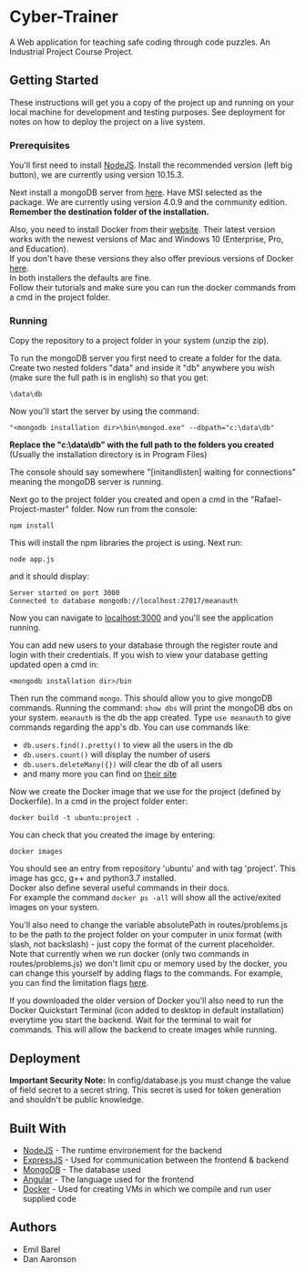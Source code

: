 # Cyber-Trainer

A Web application for teaching safe coding through code puzzles.
An Industrial Project Course Project. 

## Getting Started

These instructions will get you a copy of the project up and running on your local machine for development and testing purposes. See deployment for notes on how to deploy the project on a live system.

### Prerequisites

You'll first need to install [NodeJS](https://nodejs.org/en/). Install the recommended version (left big button), we are currently using version 10.15.3.

Next install a mongoDB server from [here](https://www.mongodb.com/download-center/community). Have MSI selected as the package. We are currently using version 4.0.9 and the community edition. **Remember the destination folder of the installation.**

Also, you need to install Docker from their [website](https://www.docker.com/products/docker-desktop). Their latest version works with the newest versions of Mac and Windows 10 (Enterprise, Pro, and Education).  
If you don't have these versions they also offer previous versions of Docker [here](https://docs.docker.com/toolbox/overview/).  
In both installers the defaults are fine.  
Follow their tutorials and make sure you can run the docker commands from a cmd in the project folder.  

### Running

Copy the repository to a project folder in your system (unzip the zip). 

To run the mongoDB server you first need to create a folder for the data.
Create two nested folders "data" and inside it "db" anywhere you wish (make sure the full path is in english) so that you get:
```
\data\db
```
Now you'll start the server by using the command:
```
"<mongodb installation dir>\bin\mongod.exe" --dbpath="c:\data\db"
```
**Replace the "c:\data\db" with the full path to the folders you created**
(Usually the installation directory is in Program Files)

The console should say somewhere "\[initandlisten\] waiting for connections" meaning the mongoDB server is running.

Next go to the project folder you created and open a cmd in the "Rafael-Project-master" folder.
Now run from the console:
```
npm install
```
This will install the npm libraries the project is using. Next run:
```
node app.js
```
and it should display:
```
Server started on port 3000
Connected to database mongodb://localhost:27017/meanauth
```
Now you can navigate to [localhost:3000](http://localhost:3000) and you'll see the application running.

You can add new users to your database through the register route and login with their credentials.
If you wish to view your database getting updated open a cmd in:
```
<mongodb installation dir>/bin
```
Then run the command `mongo`. This should allow you to give mongoDB commands.
Running the command: `show dbs` will print the mongoDB dbs on your system. `meanauth` is the db the app created.
Type `use meanauth` to give commands regarding the app's db.
You can use commands like:
* `db.users.find().pretty()` to view all the users in the db
* `db.users.count()` will display the number of users
* `db.users.deleteMany({})` will clear the db of all users
* and many more you can find on [their site](https://docs.mongodb.com/manual/mongo/)

Now we create the Docker image that we use for the project (defined by Dockerfile). In a cmd in the project folder enter:  
```
docker build -t ubuntu:project .
```
You can check that you created the image by entering:  
```
docker images
````
You should see an entry from repository 'ubuntu' and with tag 'project'. This image has gcc, g++ and python3.7 installed.  
Docker also define several useful commands in their docs.  
For example the command ```docker ps -all``` will show all the active/exited images on your system.

You'll also need to change the variable absolutePath in routes/problems.js to be the path to the project folder on your computer in unix format (with slash, not backslash) - just copy the format of the current placeholder.  
Note that currently when we run docker (only two commands in routes/problems.js) we don't limit cpu or memory used by the docker, you can change this yourself by adding flags to the commands. For example, you can find the limitation flags [here](https://docs.docker.com/config/containers/resource_constraints/).

If you downloaded the older version of Docker you'll also need to run the Docker Quickstart Terminal (icon added to desktop in default installation) everytime you start the backend. Wait for the terminal to wait for commands. This will allow the backend to create images while running.

## Deployment

**Important Security Note:** In config/database.js you must change the value of field secret to a secret string. This secret is used for token generation and shouldn't be public knowledge.

## Built With

* [NodeJS](https://nodejs.org/en/docs/) - The runtime environement for the backend
* [ExpressJS](https://expressjs.com/) - Used for communication between the frontend & backend
* [MongoDB](https://www.mongodb.com/) - The database used
* [Angular](https://angular.io/docs/) - The language used for the frontend
* [Docker](https://www.docker.com/) - Used for creating VMs in which we compile and run user supplied code

## Authors

* Emil Barel
* Dan Aaronson


